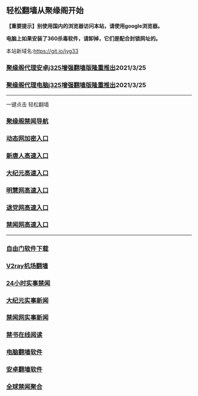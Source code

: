 ## 轻松翻墙从聚缘阁开始

**【重要提示】别使用国内的浏览器访问本站，请使用google浏览器。**

**电脑上如果安装了360杀毒软件，请卸掉，它们是配合封锁网址的。**

本站新域名:https://git.io/jyg33

### [聚缘阁代理安卓j325增强翻墙版隆重推出](https://gitlab.com/juyuange/2/-/raw/master/j3025.apk)2021/3/25

### [聚缘阁代理电脑j325增强翻墙版隆重推出](https://gitlab.com/juyuange/2/-/raw/master/j325dn.rar)2021/3/25


***

一键点击 轻松翻墙


### [聚缘阁禁闻导航](http://558.fww4e.tk/2)

### [动态网加密入口](http://u4.gaher.tk/2/778/u3334g)

### [新唐人高速入口](http://u4.gaher.tk/2/776/u5g)

### [大纪元高速入口](http://u4.gaher.tk/2/556/u7g)

### [明慧网高速入口](http://u4.gaher.tk/2/667/e3u)

### [退党网高速入口](http://u4.gaher.tk/2/886/e8u)

### [禁闻网高速入口](http://u4.gaher.tk/2/557/e16u)

***


### [自由门软件下载](https://git.io/skyfree)

### [V2ray机场翻墙](https://github.com/bannedbook/fanqiang/wiki/V2ray%E6%9C%BA%E5%9C%BA)

### [24小时实事禁闻](https://github.com/fyvn2199/djy/blob/master/gb/n24hr.md?dfh#1)

### [大纪元实事新闻](https://github.com/fyvn2199/djy/blob/master/gb/nsc413.md?dfh#1)

### [禁闻网实事新闻](https://github.com/fqnews/bnews)

### [禁书在线阅读](https://github.com/txyzum203/djy/blob/master/gb/9p.md?flntdtv#1)

### [电脑翻墙软件](https://github.com/Alvin9999/new-pac/wiki)

### [安卓翻墙软件](https://git.io/afq)

### [全球禁闻聚合](https://github.com/gfw-breaker/banned-news1/blob/master/README.md)












